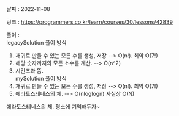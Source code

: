 날짜 : 2022-11-08  

링크 : https://programmers.co.kr/learn/courses/30/lessons/42839  

풀이 :  
legacySolution 풀이 방식  
 1. 재귀로 만들 수 있는 모든 수를 생성, 저장 --> O(n!). 최악 O(7!)  
 2. 해당 숫자까지의 모든 소수를 계산. --> O(n^2)  
 3. 시간초과 뜸.  
mySolution 풀이 방식  
 1.  재귀로 만들 수 있는 모든 수를 생성, 저장 --> O(n!). 최악 O(7!)  
 2. 에라토스테네스의 체. --> O(nloglogn) 사실상 O(N)  
  
에라토스테네스의 체. 평소에 기억해두자~

